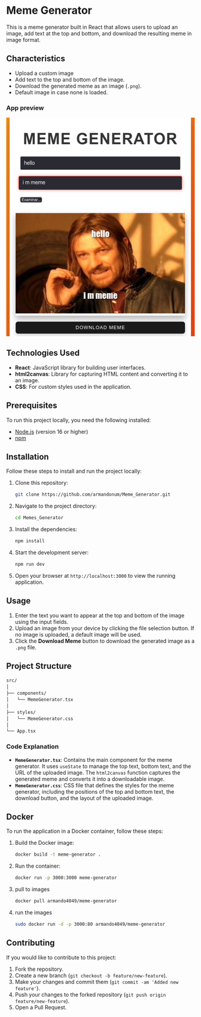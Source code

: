 
# Meme Generator

This is a meme generator built in React that allows users to upload an image, add text at the top and bottom, and download the resulting meme in image format.
## Characteristics

- Upload a custom image
- Add text to the top and bottom of the image.
- Download the generated meme as an image (`.png`).
- Default image in case none is loaded.



### App preview

![alt text](image.png)


## Technologies Used

- **React**: JavaScript library for building user interfaces.
- **html2canvas**: Library for capturing HTML content and converting it to an image.
- **CSS**: For custom styles used in the application.

## Prerequisites

To run this project locally, you need the following installed:

- [Node.js](https://nodejs.org/en/) (version 16 or higher)
- [npm](https://www.npmjs.com/)

## Installation

Follow these steps to install and run the project locally:

1. Clone this repository:

    ```bash
    git clone https://github.com/armandonum/Meme_Generator.git
    ```

2. Navigate to the project directory:

    ```bash
    cd Memes_Generator
    ```

3. Install the dependencies:

    ```bash
    npm install
    ```

4. Start the development server:

    ```bash
    npm run dev
    ```

5. Open your browser at `http://localhost:3000` to view the running application.

## Usage

1. Enter the text you want to appear at the top and bottom of the image using the input fields.
2. Upload an image from your device by clicking the file selection button. If no image is uploaded, a default image will be used.
3. Click the **Download Meme** button to download the generated image as a `.png` file.

## Project Structure

```bash
src/
│
├── components/
│   └── MemeGenerator.tsx  
│
├── styles/
│   └── MemeGenerator.css 
│
└── App.tsx 
```

### Code Explanation

- **`MemeGenerator.tsx`**: Contains the main component for the meme generator. It uses `useState` to manage the top text, bottom text, and the URL of the uploaded image. The `html2canvas` function captures the generated meme and converts it into a downloadable image.
- **`MemeGenerator.css`**: CSS file that defines the styles for the meme generator, including the positions of the top and bottom text, the download button, and the layout of the uploaded image.

## Docker

To run the application in a Docker container, follow these steps:

1. Build the Docker image:

    ```bash
    docker build -t meme-generator .
    ```

2. Run the container:

    ```bash
    docker run -p 3000:3000 meme-generator
    ```
3. pull to images 
    ```bash
    docker pull armando4049/meme-generator
    ```
4. run the images 
    ```bash
    sudo docker run -d -p 3000:80 armando4049/meme-generator
    ```


## Contributing

If you would like to contribute to this project:

1. Fork the repository.
2. Create a new branch (`git checkout -b feature/new-feature`).
3. Make your changes and commit them (`git commit -am 'Added new feature'`).
4. Push your changes to the forked repository (`git push origin feature/new-feature`).
5. Open a Pull Request.

